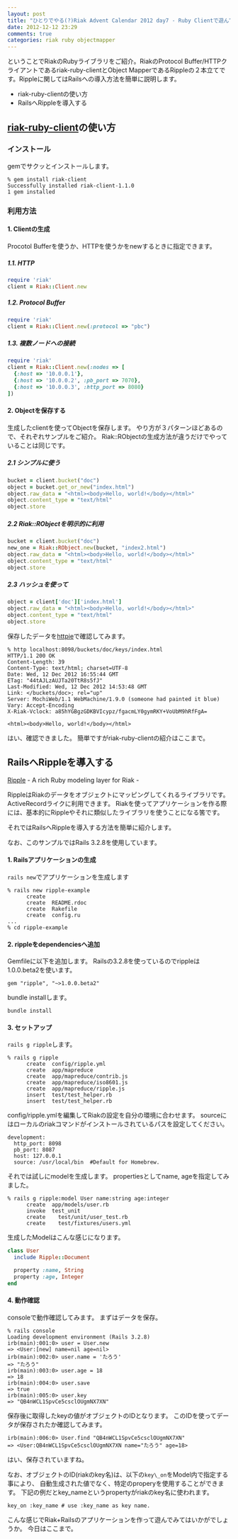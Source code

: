 ```yaml
---
layout: post
title: "ひとりでやる(?)Riak Advent Calendar 2012 day7 - Ruby Clientで遊んでみよう "
date: 2012-12-12 23:29
comments: true
categories: riak ruby objectmapper
---
```


ということでRiakのRubyライブラリをご紹介。RiakのProtocol Buffer/HTTPクライアントであるriak-ruby-clientとObject MapperであるRippleの２本立てです。Rippleに関してはRailsへの導入方法を簡単に説明します。

* riak-ruby-clientの使い方
* RailsへRippleを導入する

## [riak-ruby-client](https://github.com/basho/riak-ruby-client)の使い方

### インストール

gemでサクッとインストールします。

```
% gem install riak-client
Successfully installed riak-client-1.1.0
1 gem installed
```

### 利用方法

#### 1. Clientの生成

Procotol Bufferを使うか、HTTPを使うかをnewするときに指定できます。

##### 1.1. HTTP

```ruby
require 'riak'
client = Riak::Client.new
```

##### 1.2. Protocol Buffer

```ruby
require 'riak'
client = Riak::Client.new(:protocol => "pbc")
```

##### 1.3. 複数ノードへの接続

```ruby
require 'riak'
client = Riak::Client.new(:nodes => [
  {:host => '10.0.0.1'},
  {:host => '10.0.0.2', :pb_port => 7070},
  {:host => '10.0.0.3', :http_port => 8080}
])
```

#### 2. Objectを保存する

生成したclientを使ってObjectを保存します。
やり方が３パターンほどあるので、それぞれサンプルをご紹介。
Riak::RObjectの生成方法が違うだけでやっていることは同じです。

##### 2.1 シンプルに使う

```ruby
bucket = client.bucket("doc")
object = bucket.get_or_new("index.html")
object.raw_data = "<html><body>Hello, world!</body></html>"
object.content_type = "text/html"
object.store
```

##### 2.2 Riak::RObjectを明示的に利用

```ruby
bucket = client.bucket("doc")
new_one = Riak::RObject.new(bucket, "index2.html")
object.raw_data = "<html><body>Hello, world!</body></html>"
object.content_type = "text/html"
object.store
```

##### 2.3 ハッシュを使って

```ruby
object = client['doc']['index.html']
object.raw_data = "<html><body>Hello, world!</body></html>"
object.content_type = "text/html"
object.store
```

保存したデータを[httpie](https://github.com/jkbr/httpie)で確認してみます。

```
% http localhost:8098/buckets/doc/keys/index.html
HTTP/1.1 200 OK
Content-Length: 39
Content-Type: text/html; charset=UTF-8
Date: Wed, 12 Dec 2012 16:55:44 GMT
ETag: "44tAJLzAUJTa20TtR8s5fJ"
Last-Modified: Wed, 12 Dec 2012 14:53:48 GMT
Link: </buckets/doc>; rel="up"
Server: MochiWeb/1.1 WebMachine/1.9.0 (someone had painted it blue)
Vary: Accept-Encoding
X-Riak-Vclock: a85hYGBgzGDKBVIcypz/fgacmLY0gymRKY+VoUbM9hRfFgA=

<html><body>Hello, world!</body></html>
```

はい、確認できました。
簡単ですがriak-ruby-clientの紹介はここまで。

## RailsへRippleを導入する

[Ripple](https://github.com/basho/ripple) - A rich Ruby modeling layer for Riak -

RippleはRiakのデータをオブジェクトにマッピングしてくれるライブラリです。ActiveRecordライクに利用できます。
Riakを使ってアプリケーションを作る際には、基本的にRippleやそれに類似したライブラリを使うことになる筈です。

それではRailsへRippleを導入する方法を簡単に紹介します。

なお、このサンプルではRails 3.2.8を使用しています。

#### 1. Railsアプリケーションの生成

`rails new`でアプリケーションを生成します

```
% rails new ripple-example
      create
      create  README.rdoc
      create  Rakefile
      create  config.ru
...
% cd ripple-example
```

#### 2. rippleをdependenciesへ追加

Gemfileに以下を追加します。
Railsの3.2.8を使っているのでrippleは1.0.0.beta2を使います。

```
gem "ripple", "~>1.0.0.beta2"
```

bundle installします。

```
bundle install
```

#### 3. セットアップ

`rails g ripple`します。

```
% rails g ripple
      create  config/ripple.yml
      create  app/mapreduce
      create  app/mapreduce/contrib.js
      create  app/mapreduce/iso8601.js
      create  app/mapreduce/ripple.js
      insert  test/test_helper.rb
      insert  test/test_helper.rb
```

config/ripple.ymlを編集してRiakの設定を自分の環境に合わせます。
sourceにはローカルのriakコマンドがインストールされているパスを設定してください。

```
development:
  http_port: 8098
  pb_port: 8087
  host: 127.0.0.1
  source: /usr/local/bin  #Default for Homebrew.
```

それでは試しにmodelを生成します。
propertiesとしてname, ageを指定してみました。

```
% rails g ripple:model User name:string age:integer
      create  app/models/user.rb
      invoke  test_unit
      create    test/unit/user_test.rb
      create    test/fixtures/users.yml
```

生成したModelはこんな感じになります。

```ruby
class User
  include Ripple::Document

  property :name, String
  property :age, Integer
end

```

#### 4. 動作確認

consoleで動作確認してみます。
まずはデータを保存。

```
% rails console
Loading development environment (Rails 3.2.8)
irb(main):001:0> user = User.new
=> <User:[new] name=nil age=nil>
irb(main):002:0> user.name = 'たろう'
=> "たろう"
irb(main):003:0> user.age = 18
=> 18
irb(main):004:0> user.save
=> true
irb(main):005:0> user.key
=> "QB4nWCL1SpvCe5csclOUgmNX7XN"
```

保存後に取得したkeyの値がオブジェクトのIDとなります。
このIDを使ってデータが保存されたか確認してみます。

```
irb(main):006:0> User.find "QB4nWCL1SpvCe5csclOUgmNX7XN"
=> <User:QB4nWCL1SpvCe5csclOUgmNX7XN name="たろう" age=18>
```

はい、保存されていますね。

なお、オブジェクトのID(riakのkey名)は、以下の`key\_on`をModel内で指定する事により、
自動生成された値でなく、特定のproperyを使用することができます。
下記の例だとkey\_nameというpropertyがriakのkey名に使われます。

```
key_on :key_name # use :key_name as key name.
```

こんな感じでRiak+Railsのアプリケーションを作って遊んでみてはいかがでしょうか。
今日はここまで。

